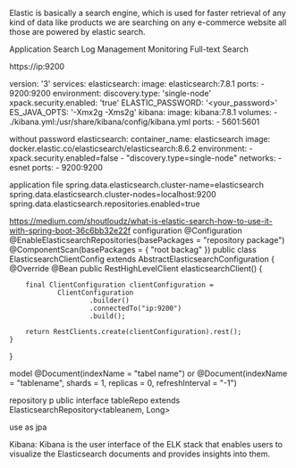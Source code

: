 Elastic is basically a search engine, which is used for faster retrieval of any kind of data like products we are searching on any e-commerce website all those are powered by elastic search.

Application Search
Log Management
Monitoring
Full-text Search

https://ip:9200 

version: '3'
services:
  elasticsearch:
    image: elasticsearch:7.8.1
    ports:
      - 9200:9200
    environment:
      discovery.type: 'single-node'
      xpack.security.enabled: 'true'
      ELASTIC_PASSWORD: '<your_password>'
      ES_JAVA_OPTS: '-Xmx2g -Xms2g'
  kibana:
    image: kibana:7.8.1
    volumes:
      - ./kibana.yml:/usr/share/kibana/config/kibana.yml
    ports:
      - 5601:5601


without password
  elasticsearch:
    container_name: elasticsearch
    image: docker.elastic.co/elasticsearch/elasticsearch:8.6.2
    environment:
      - xpack.security.enabled=false
      - "discovery.type=single-node"
    networks:
      - esnet
    ports:
      - 9200:9200

application file
spring.data.elasticsearch.cluster-name=elasticsearch
spring.data.elasticsearch.cluster-nodes=localhost:9200
spring.data.elasticsearch.repositories.enabled=true

https://medium.com/shoutloudz/what-is-elastic-search-how-to-use-it-with-spring-boot-36c6bb32e22f
configuration
    @Configuration
    @EnableElasticsearchRepositories(basePackages
            = "repository package")
    @ComponentScan(basePackages = { "root backag" })
public class ElasticsearchClientConfig extends
        AbstractElasticsearchConfiguration {
    @Override
    @Bean
    public RestHighLevelClient elasticsearchClient() {

        final ClientConfiguration clientConfiguration =
                ClientConfiguration
                        .builder()
                        .connectedTo("ip:9200")
                        .build();

        return RestClients.create(clientConfiguration).rest();
    }
}

model
    @Document(indexName = "tabel name")
or  @Document(indexName = "tablename", shards = 1, replicas = 0, refreshInterval = "-1")


repository
p   ublic interface tableRepo extends ElasticsearchRepository<tableanem, Long> 

use as jpa


Kibana: Kibana is the user interface of the ELK stack that enables users to visualize the Elasticsearch documents and provides insights into them.